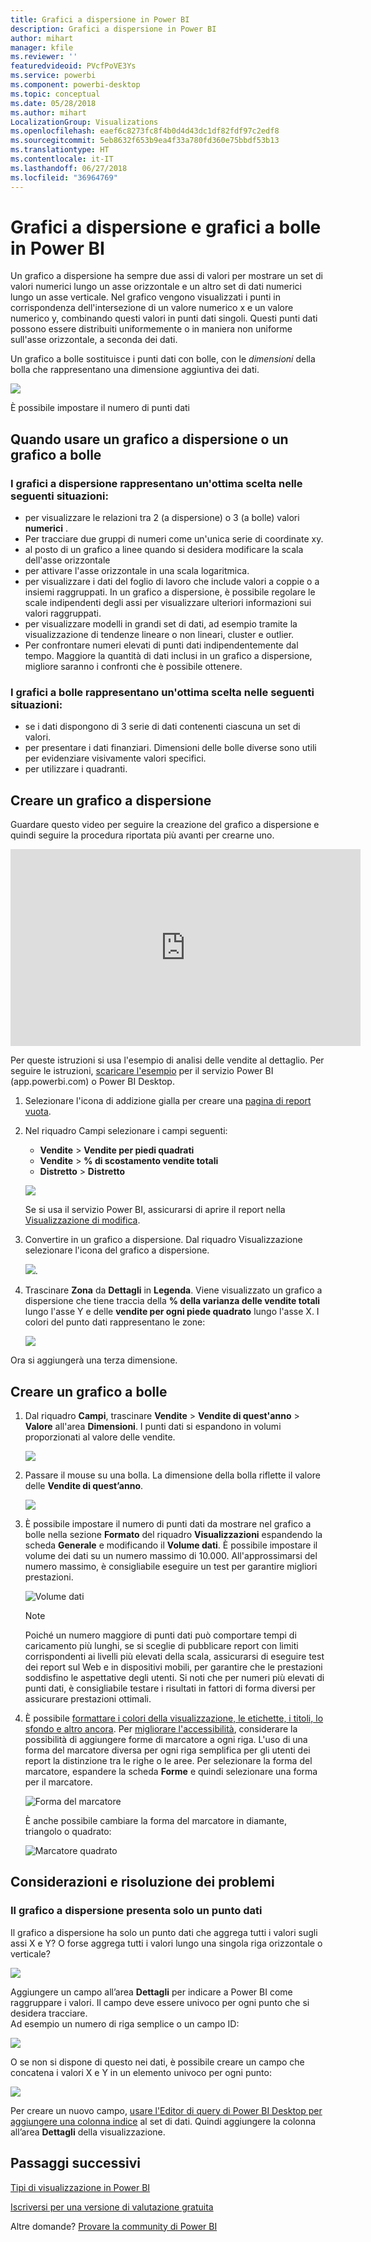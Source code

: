 ```yaml
---
title: Grafici a dispersione in Power BI
description: Grafici a dispersione in Power BI
author: mihart
manager: kfile
ms.reviewer: ''
featuredvideoid: PVcfPoVE3Ys
ms.service: powerbi
ms.component: powerbi-desktop
ms.topic: conceptual
ms.date: 05/28/2018
ms.author: mihart
LocalizationGroup: Visualizations
ms.openlocfilehash: eaef6c8273fc8f4b0d4d43dc1df82fdf97c2edf8
ms.sourcegitcommit: 5eb8632f653b9ea4f33a780fd360e75bbdf53b13
ms.translationtype: HT
ms.contentlocale: it-IT
ms.lasthandoff: 06/27/2018
ms.locfileid: "36964769"
---
```

# <a name="scatter-charts-and-bubble-charts-in-power-bi"></a>Grafici a dispersione e grafici a bolle in Power BI
Un grafico a dispersione ha sempre due assi di valori per mostrare un set di valori numerici lungo un asse orizzontale e un altro set di dati numerici lungo un asse verticale. Nel grafico vengono visualizzati i punti in corrispondenza dell'intersezione di un valore numerico x e un valore numerico y, combinando questi valori in punti dati singoli. Questi punti dati possono essere distribuiti uniformemente o in maniera non uniforme sull'asse orizzontale, a seconda dei dati.

Un grafico a bolle sostituisce i punti dati con bolle, con le *dimensioni* della bolla che rappresentano una dimensione aggiuntiva dei dati.

![](media/power-bi-visualization-scatter/power-bi-bubble-chart.png)

È possibile impostare il numero di punti dati  

## <a name="when-to-use-a-scatter-chart-or-bubble-chart"></a>Quando usare un grafico a dispersione o un grafico a bolle
### <a name="scatter-charts-are-a-great-choice"></a>I grafici a dispersione rappresentano un'ottima scelta nelle seguenti situazioni:
* per visualizzare le relazioni tra 2 (a dispersione) o 3 (a bolle) valori **numerici** .
* Per tracciare due gruppi di numeri come un'unica serie di coordinate xy.
* al posto di un grafico a linee quando si desidera modificare la scala dell'asse orizzontale    
* per attivare l'asse orizzontale in una scala logaritmica.
* per visualizzare i dati del foglio di lavoro che include valori a coppie o a insiemi raggruppati. In un grafico a dispersione, è possibile regolare le scale indipendenti degli assi per visualizzare ulteriori informazioni sui valori raggruppati.
* per visualizzare modelli in grandi set di dati, ad esempio tramite la visualizzazione di tendenze lineare o non lineari, cluster e outlier.
* Per confrontare numeri elevati di punti dati indipendentemente dal tempo.  Maggiore la quantità di dati inclusi in un grafico a dispersione, migliore saranno i confronti che è possibile ottenere.

### <a name="bubble-charts-are-a-great-choice"></a>I grafici a bolle rappresentano un'ottima scelta nelle seguenti situazioni:
* se i dati dispongono di 3 serie di dati contenenti ciascuna un set di valori.
* per presentare i dati finanziari.  Dimensioni delle bolle diverse sono utili per evidenziare visivamente valori specifici.
* per utilizzare i quadranti.

## <a name="create-a-scatter-chart"></a>Creare un grafico a dispersione
Guardare questo video per seguire la creazione del grafico a dispersione e quindi seguire la procedura riportata più avanti per crearne uno.

<iframe width="560" height="315" src="https://www.youtube.com/embed/PVcfPoVE3Ys?list=PL1N57mwBHtN0JFoKSR0n-tBkUJHeMP2cP" frameborder="0" allowfullscreen></iframe>


Per queste istruzioni si usa l'esempio di analisi delle vendite al dettaglio. Per seguire le istruzioni, [scaricare l'esempio](sample-datasets.md) per il servizio Power BI (app.powerbi.com) o Power BI Desktop.   

1. Selezionare l'icona di addizione gialla per creare una [pagina di report vuota](power-bi-report-add-page.md).
 
2. Nel riquadro Campi selezionare i campi seguenti:
   - **Vendite** > **Vendite per piedi quadrati**
   - **Vendite** > **% di scostamento vendite totali**
   - **Distretto** > **Distretto**

    ![](media/power-bi-visualization-scatter/power-bi-bar-chart.png)

    Se si usa il servizio Power BI, assicurarsi di aprire il report nella [Visualizzazione di modifica](service-interact-with-a-report-in-editing-view.md).

3. Convertire in un grafico a dispersione. Dal riquadro Visualizzazione selezionare l'icona del grafico a dispersione.

   ![](media/power-bi-visualization-scatter/pbi_scatter_chart_icon.png).

4. Trascinare **Zona** da **Dettagli** in **Legenda**. Viene visualizzato un grafico a dispersione che tiene traccia della **% della varianza delle vendite totali** lungo l'asse Y e delle **vendite per ogni piede quadrato** lungo l'asse X. I colori del punto dati rappresentano le zone:

    ![](media/power-bi-visualization-scatter/power-bi-scatter.png)

Ora si aggiungerà una terza dimensione.

## <a name="create-a-bubble-chart"></a>Creare un grafico a bolle

1. Dal riquadro **Campi**, trascinare **Vendite** > **Vendite di quest'anno** > **Valore** all'area **Dimensioni**. I punti dati si espandono in volumi proporzionati al valore delle vendite.
   
   ![](media/power-bi-visualization-scatter/power-bi-bubble.png)

2. Passare il mouse su una bolla. La dimensione della bolla riflette il valore delle **Vendite di quest’anno**.
   
    ![](media/power-bi-visualization-scatter/pbi_scatter_chart_hover.png)

3. È possibile impostare il numero di punti dati da mostrare nel grafico a bolle nella sezione **Formato** del riquadro **Visualizzazioni** espandendo la scheda **Generale** e modificando il **Volume dati**. È possibile impostare il volume dei dati su un numero massimo di 10.000. All'approssimarsi del numero massimo, è consigliabile eseguire un test per garantire migliori prestazioni. 

    ![Volume dati](media/power-bi-visualization-scatter/pbi_scatter_data_volume.png) 

   > [!NOTE]
   > Poiché un numero maggiore di punti dati può comportare tempi di caricamento più lunghi, se si sceglie di pubblicare report con limiti corrispondenti ai livelli più elevati della scala, assicurarsi di eseguire test dei report sul Web e in dispositivi mobili, per garantire che le prestazioni soddisfino le aspettative degli utenti. Si noti che per numeri più elevati di punti dati, è consigliabile testare i risultati in fattori di forma diversi per assicurare prestazioni ottimali.

4. È possibile [formattare i colori della visualizzazione, le etichette, i titoli, lo sfondo e altro ancora](service-getting-started-with-color-formatting-and-axis-properties.md). Per [migliorare l'accessibilità](desktop-accessibility.md), considerare la possibilità di aggiungere forme di marcatore a ogni riga. L'uso di una forma del marcatore diversa per ogni riga semplifica per gli utenti dei report la distinzione tra le righe o le aree. Per selezionare la forma del marcatore, espandere la scheda **Forme** e quindi selezionare una forma per il marcatore.

      ![Forma del marcatore](media/power-bi-visualization-scatter/pbi_scatter_marker.png)

   È anche possibile cambiare la forma del marcatore in diamante, triangolo o quadrato:

   ![Marcatore quadrato](media/power-bi-visualization-scatter/pbi_scatter_chart_hover_square.png)


## <a name="considerations-and-troubleshooting"></a>Considerazioni e risoluzione dei problemi

### <a name="your-scatter-chart-has-only-one-data-point"></a>**Il grafico a dispersione presenta solo un punto dati**
Il grafico a dispersione ha solo un punto dati che aggrega tutti i valori sugli assi X e Y?  O forse aggrega tutti i valori lungo una singola riga orizzontale o verticale?

![](media/power-bi-visualization-scatter/pbi_scatter_tshoot1.png)

Aggiungere un campo all’area **Dettagli** per indicare a Power BI come raggruppare i valori. Il campo deve essere univoco per ogni punto che si desidera tracciare.  
Ad esempio un numero di riga semplice o un campo ID:

![](media/power-bi-visualization-scatter/pbi_scatter_tshoot.png)

O se non si dispone di questo nei dati, è possibile creare un campo che concatena i valori X e Y in un elemento univoco per ogni punto:

![](media/power-bi-visualization-scatter/pbi_scatter_tshoot2.png)

Per creare un nuovo campo, [usare l'Editor di query di Power BI Desktop per aggiungere una colonna indice](desktop-add-custom-column.md) al set di dati.  Quindi aggiungere la colonna all’area **Dettagli** della visualizzazione.

## <a name="next-steps"></a>Passaggi successivi
[Tipi di visualizzazione in Power BI](power-bi-visualization-types-for-reports-and-q-and-a.md)

[Iscriversi per una versione di valutazione gratuita](https://powerbi.microsoft.com/get-started/)  

Altre domande? [Provare la community di Power BI](http://community.powerbi.com/)

